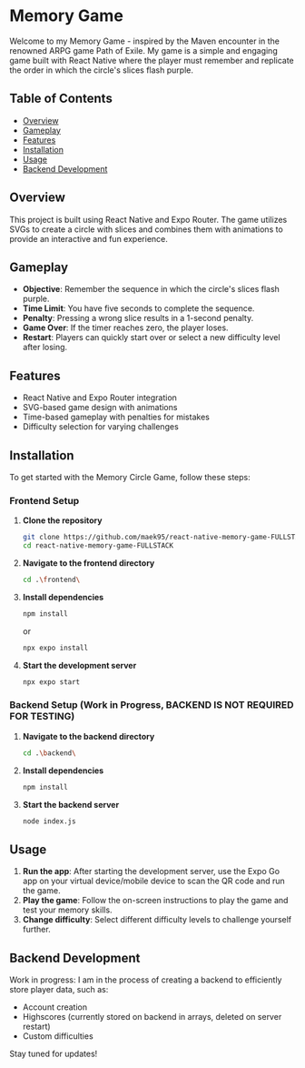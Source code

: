 # Memory Game

Welcome to my Memory Game - inspired by the Maven encounter in the renowned ARPG game Path of Exile. My game is a simple and engaging game built with React Native where the player must remember and replicate the order in which the circle's slices flash purple. 

## Table of Contents

- [Overview](#overview)
- [Gameplay](#gameplay)
- [Features](#features)
- [Installation](#installation)
- [Usage](#usage)
- [Backend Development](#backend-development)

## Overview

This project is built using React Native and Expo Router. The game utilizes SVGs to create a circle with slices and combines them with animations to provide an interactive and fun experience.

## Gameplay

- **Objective**: Remember the sequence in which the circle's slices flash purple.
- **Time Limit**: You have five seconds to complete the sequence.
- **Penalty**: Pressing a wrong slice results in a 1-second penalty.
- **Game Over**: If the timer reaches zero, the player loses.
- **Restart**: Players can quickly start over or select a new difficulty level after losing.

## Features

- React Native and Expo Router integration
- SVG-based game design with animations
- Time-based gameplay with penalties for mistakes
- Difficulty selection for varying challenges

## Installation

To get started with the Memory Circle Game, follow these steps:

### Frontend Setup

1. **Clone the repository**
   ```sh
   git clone https://github.com/maek95/react-native-memory-game-FULLSTACK.git
   cd react-native-memory-game-FULLSTACK
   ```

2. **Navigate to the frontend directory**
   ```sh
   cd .\frontend\
   ```

3. **Install dependencies**
   ```sh
   npm install
   ```
   or
   ```sh
   npx expo install
   ```

5. **Start the development server**
   ```sh
   npx expo start
   ```

### Backend Setup (Work in Progress, BACKEND IS NOT REQUIRED FOR TESTING)

1. **Navigate to the backend directory**
   ```sh
   cd .\backend\
   ```

2. **Install dependencies**
   ```sh
   npm install
   ```

3. **Start the backend server**
   ```sh
   node index.js
   ```

## Usage

1. **Run the app**: After starting the development server, use the Expo Go app on your virtual device/mobile device to scan the QR code and run the game.
2. **Play the game**: Follow the on-screen instructions to play the game and test your memory skills.
3. **Change difficulty**: Select different difficulty levels to challenge yourself further.

## Backend Development

Work in progress: I am in the process of creating a backend to efficiently store player data, such as:

- Account creation
- Highscores (currently stored on backend in arrays, deleted on server restart)
- Custom difficulties

Stay tuned for updates!

